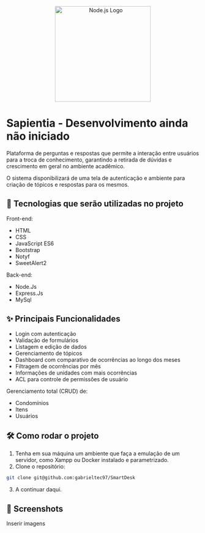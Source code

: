 <p align="center">
  <a href="https://nodejs.org" target="_blank">
    <img src="https://logo.svgcdn.com/l/nodejs.png" width="250" alt="Node.js Logo">
  </a>
</p>

# Sapientia - Desenvolvimento ainda não iniciado
Plataforma de perguntas e respostas que permite a interação entre usuários para a troca de conhecimento, garantindo a retirada de dúvidas e crescimento em geral no ambiente acadêmico.

O sistema disponibilizará de uma tela de autenticação e ambiente para criação de tópicos e respostas para os mesmos.

## 🚀 Tecnologias que serão utilizadas no projeto

Front-end:
- HTML
- CSS
- JavaScript ES6
- Bootstrap
- Notyf
- SweetAlert2

Back-end:
- Node.Js
- Express.Js
- MySql

## ✨ Principais Funcionalidades

- Login com autenticação
- Validação de formulários
- Listagem e edição de dados
- Gerenciamento de tópicos
- Dashboard com comparativo de ocorrências ao longo dos meses
- Filtragem de ocorrências por mês
- Informações de unidades com mais ocorrências
- ACL para controle de permissões de usuário

Gerenciamento total (CRUD) de:

- Condomínios
- Itens
- Usuários

## 🛠️ Como rodar o projeto

1. Tenha em sua máquina um ambiente que faça a emulação de um servidor, como Xampp ou Docker instalado e parametrizado.
2. Clone o repositório:
```bash
git clone git@github.com:gabrieltec97/SmartDesk
```
3. A continuar daqui.


## 📸 Screenshots

Inserir imagens
